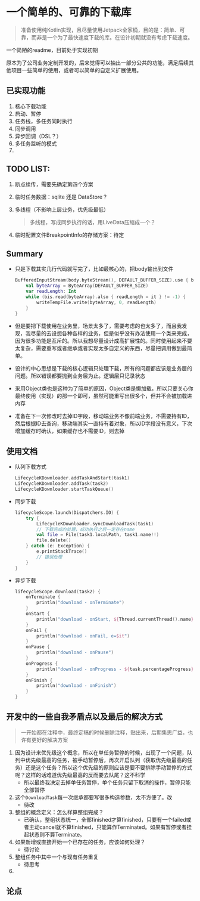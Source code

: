 # 一个简单的、可靠的下载库
> 准备使用纯Kotlin实现，且尽量使用Jetpack全家桶，目的是：简单、可靠，而非是一个为了最快速度下载的库。在设计初期就没有考虑下载速度。

一个简陋的readme，目前处于实现初期

原本为了公司业务定制开发的，后来觉得可以抽出一部分公共的功能，满足后续其他项目一些简单的使用，或者可以简单的自定义扩展使用。



## 已实现功能

1. 核心下载功能
2. 启动、暂停
3. 任务栈，多任务同时执行
4. 同步调用
5. 异步回调（DSL？）
6. 多任务监听的模式
7.

## TODO LIST:

1. 断点续传，需要先确定第四个方案

2. 临时任务数据：sqlite 还是  DataStore？

3. 多线程（不影响上层业务，优先级最低）

   > 多线程，写成同步执行的话，用LiveData压缩成一个？

4. 临时配置文件BreakpointInfo的存储方案：待定

## Summary

* 只是下载其实几行代码就写完了，比如最核心的，把body输出到文件

  ```kotlin
  BufferedInputStream(body.byteStream(), DEFAULT_BUFFER_SIZE).use { bis ->
      val byteArray = ByteArray(DEFAULT_BUFFER_SIZE)
      var readLength: Int
      while (bis.read(byteArray).also { readLength = it } != -1) {
          writeTempFile.write(byteArray, 0, readLength)
      }
  }
  ```

* 但是要把下载使用在业务里，场景太多了，需要考虑的也太多了，而且我发现，我尽量的去设想各种各样的业务，但是似乎没有办法使用一个类来完成，因为很多功能是互斥的。所以我想尽量设计成高扩展性的。同时使用起来不要太复杂，需要重写或者继承或者实现太多自定义的东西，尽量把调用做到最简单。
* 设计的中心思想是下载的核心逻辑只处理下载，所有的问题都应该是业务层的问题。所以错误都要抛到业务层为止。逻辑层只记录状态
* 采用Object类也是这种为了简单的原因，Object类是懒加载，所以只要关心你最终使用（实现）的那一个即可，虽然可能重写出很多个，但并不会被加载进内存
* 准备在下一次修改时去掉ID字段，移动端业务不像前端业务，不需要持有ID，然后根据ID去查询，移动端其实一直持有着对象，所以ID字段没有意义，下次增加缓存时确认，如果缓存也不需要ID，则去掉


## 使用文档

* 队列下载方式

  ```kotlin
  LifecycleKDownloader.addTaskAndStart(task1)
  LifecycleKDownloader.addTask(task2)
  LifecycleKDownloader.startTaskQueue()
  ```

* 同步下载

  ```kotlin
  lifecycleScope.launch(Dispatchers.IO) {
      try {
          LifecycleKDownloader.syncDownloadTask(task1)
          // 下载完成的处理，成功执行之后一定存在name
          val file = File(task1.localPath, task1.name!!)
          file.delete()
      } catch (e: Exception) {
          e.printStackTrace()
          // 错误处理
      }
  }
  ```

* 异步下载

  ```kotlin
  lifecycleScope.download(task2) {
      onTerminate {
          println("download - onTerminate")
      }
      onStart {
          println("download - onStart, ${Thread.currentThread().name}")
      }
      onFail {
          println("download - onFail, e=$it")
      }
      onPause {
          println("download - onPause")
      }
      onProgress {
          println("download - onProgress - ${task.percentageProgress}")
      }
      onFinish {
          println("download - onFinish")
      }
  }
  ```

## 开发中的一些自我矛盾点以及最后的解决方式

> 一开始都在注释中，最终定稿的时候删除注释，贴出来，后期集思广益，也许有更好的解决方案

1. 因为设计来优先级这个概念，所以在单任务暂停的时候，出现了一个问题，队列中优先级最高的任务，被手动暂停后，再次开启队列（获取优先级最高的任务）还是这个任务？所以这个优先级的原则应该是要不要排除手动暂停的方式呢？这样的话难道优先级最高的反而要去队尾？这不科学
   - 所以最终我决定去掉单任务暂停，单个任务只留下取消的操作，暂停只能全部暂停
2. 这个`DownloadTask`每一次继承都要写很多构造参数，太不方便了。改
    - 待改
3. 整组的概念定义：怎么样算整组完成？
    - 已确认，整组状态统一，全部finished才算finished，只要有一个failed或者主动cancel就不算finished，只能算作Terminated。如果有暂停或者挂起状态则不算Terminate。
4. 如果新增或直接开始一个已存在的任务，应该如何处理？
    - 待讨论
5. 整组任务中其中一个与现有任务重复
    - 待思考
6.

## 论点